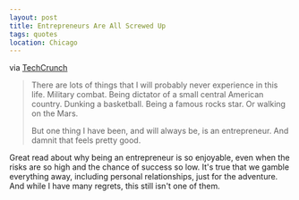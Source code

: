 ```yaml
---
layout: post
title: Entrepreneurs Are All Screwed Up
tags: quotes
location: Chicago
---
```


via [TechCrunch](http://techcrunch.com/2010/10/31/are-you-a-pirate/)

> There are lots of things that I will probably never experience in this life. Military combat. Being dictator of a small central American country. Dunking a basketball. Being a famous rocks star. Or walking on the Mars.  
>
> But one thing I have been, and will always be, is an entrepreneur. And damnit that feels pretty good.

Great read about why being an entrepreneur is so enjoyable, even when the risks are so high and the chance of success so low. It's true that we gamble everything away, including personal relationships, just for the adventure. And while I have many regrets, this still isn't one of them. 

